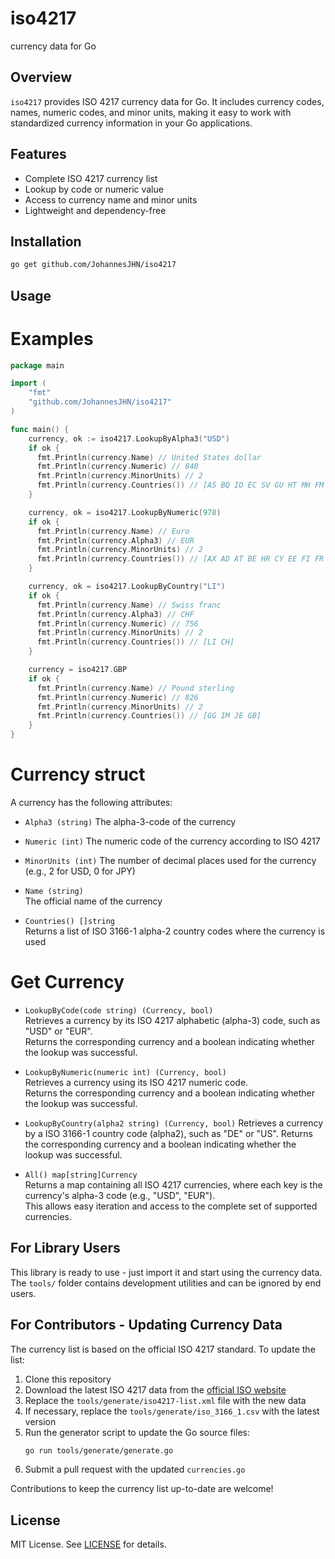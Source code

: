 # iso4217
currency data for Go
## Overview

`iso4217` provides ISO 4217 currency data for Go. It includes currency codes, names, numeric codes, and minor units, making it easy to work with standardized currency information in your Go applications.

## Features

- Complete ISO 4217 currency list
- Lookup by code or numeric value
- Access to currency name and minor units
- Lightweight and dependency-free

## Installation

```sh
go get github.com/JohannesJHN/iso4217
```

## Usage

# Examples
```go
package main

import (
    "fmt"
    "github.com/JohannesJHN/iso4217"
)

func main() {
    currency, ok := iso4217.LookupByAlpha3("USD")
    if ok {
      fmt.Println(currency.Name) // United States dollar
      fmt.Println(currency.Numeric) // 840
      fmt.Println(currency.MinorUnits) // 2
      fmt.Println(currency.Countries()) // [AS BQ IO EC SV GU HT MH FM MP PW PA PR TL TC UM US VG VI]
    }

    currency, ok = iso4217.LookupByNumeric(978)
    if ok {
      fmt.Println(currency.Name) // Euro
      fmt.Println(currency.Alpha3) // EUR
      fmt.Println(currency.MinorUnits) // 2
      fmt.Println(currency.Countries()) // [AX AD AT BE HR CY EE FI FR GF TF DE GR GP VA IE IT LV LT LU MT MQ YT MC ME NL PT RE BL MF PM SM SK SI ES]
    }

    currency, ok = iso4217.LookupByCountry("LI")
    if ok {
      fmt.Println(currency.Name) // Swiss franc
      fmt.Println(currency.Alpha3) // CHF
      fmt.Println(currency.Numeric) // 756
      fmt.Println(currency.MinorUnits) // 2
      fmt.Println(currency.Countries()) // [LI CH]
    }

    currency = iso4217.GBP
    if ok {
      fmt.Println(currency.Name) // Pound sterling
      fmt.Println(currency.Numeric) // 826
      fmt.Println(currency.MinorUnits) // 2
      fmt.Println(currency.Countries()) // [GG IM JE GB]
    }
}
```

# Currency struct

A currency has the following attributes:

- `Alpha3 (string)`
  The alpha-3-code of the currency

- `Numeric (int)`
  The numeric code of the currency according to ISO 4217

- `MinorUnits (int)` 
  The number of decimal places used for the currency (e.g., 2 for USD, 0 for JPY)

- `Name (string)`  
  The official name of the currency

- `Countries() []string`  
  Returns a list of ISO 3166-1 alpha-2 country codes where the currency is used

# Get Currency

- `LookupByCode(code string) (Currency, bool)`  
  Retrieves a currency by its ISO 4217 alphabetic (alpha-3) code, such as "USD" or "EUR".  
  Returns the corresponding currency and a boolean indicating whether the lookup was successful.

- `LookupByNumeric(numeric int) (Currency, bool)`  
  Retrieves a currency using its ISO 4217 numeric code.  
  Returns the corresponding currency and a boolean indicating whether the lookup was successful.

- `LookupByCountry(alpha2 string) (Currency, bool)`
  Retrieves a currency by a ISO 3166-1 country code (alpha2), such as "DE" or "US".
  Returns the corresponding currency and a boolean indicating whether the lookup was successful.

- `All() map[string]Currency`  
  Returns a map containing all ISO 4217 currencies, where each key is the currency's alpha-3 code (e.g., "USD", "EUR").  
  This allows easy iteration and access to the complete set of supported currencies.

## For Library Users

This library is ready to use - just import it and start using the currency data. The `tools/` folder contains development utilities and can be ignored by end users.

## For Contributors - Updating Currency Data

The currency list is based on the official ISO 4217 standard. To update the list:

1. Clone this repository
2. Download the latest ISO 4217 data from the [official ISO website](https://www.iso.org/iso-4217-currency-codes.html)
3. Replace the `tools/generate/iso4217-list.xml` file with the new data
4. If necessary, replace the `tools/generate/iso_3166_1.csv` with the latest version
5. Run the generator script to update the Go source files:
    ```sh
    go run tools/generate/generate.go
    ```
6. Submit a pull request with the updated `currencies.go`

Contributions to keep the currency list up-to-date are welcome!

## License

MIT License. See [LICENSE](LICENSE) for details.
